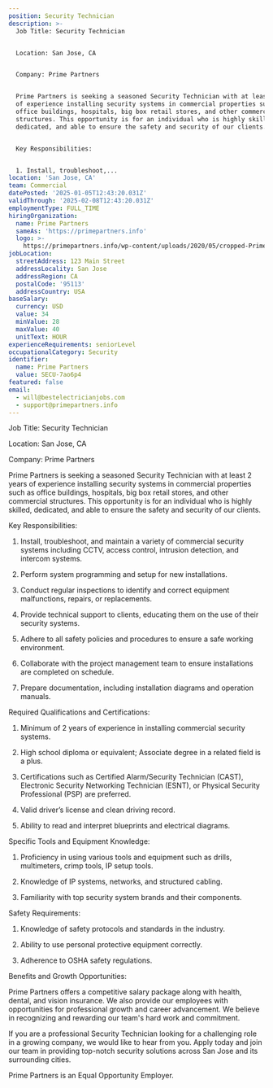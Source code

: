 ```yaml
---
position: Security Technician
description: >-
  Job Title: Security Technician


  Location: San Jose, CA


  Company: Prime Partners


  Prime Partners is seeking a seasoned Security Technician with at least 2 years
  of experience installing security systems in commercial properties such as
  office buildings, hospitals, big box retail stores, and other commercial
  structures. This opportunity is for an individual who is highly skilled,
  dedicated, and able to ensure the safety and security of our clients.


  Key Responsibilities:


  1. Install, troubleshoot,...
location: 'San Jose, CA'
team: Commercial
datePosted: '2025-01-05T12:43:20.031Z'
validThrough: '2025-02-08T12:43:20.031Z'
employmentType: FULL_TIME
hiringOrganization:
  name: Prime Partners
  sameAs: 'https://primepartners.info'
  logo: >-
    https://primepartners.info/wp-content/uploads/2020/05/cropped-Prime-Partners-Logo-NO-BG-1-1.png
jobLocation:
  streetAddress: 123 Main Street
  addressLocality: San Jose
  addressRegion: CA
  postalCode: '95113'
  addressCountry: USA
baseSalary:
  currency: USD
  value: 34
  minValue: 28
  maxValue: 40
  unitText: HOUR
experienceRequirements: seniorLevel
occupationalCategory: Security
identifier:
  name: Prime Partners
  value: SECU-7ao6p4
featured: false
email:
  - will@bestelectricianjobs.com
  - support@primepartners.info
---
```




Job Title: Security Technician

Location: San Jose, CA

Company: Prime Partners

Prime Partners is seeking a seasoned Security Technician with at least 2 years of experience installing security systems in commercial properties such as office buildings, hospitals, big box retail stores, and other commercial structures. This opportunity is for an individual who is highly skilled, dedicated, and able to ensure the safety and security of our clients.

Key Responsibilities:

1. Install, troubleshoot, and maintain a variety of commercial security systems including CCTV, access control, intrusion detection, and intercom systems.

2. Perform system programming and setup for new installations.

3. Conduct regular inspections to identify and correct equipment malfunctions, repairs, or replacements.

4. Provide technical support to clients, educating them on the use of their security systems.

5. Adhere to all safety policies and procedures to ensure a safe working environment.

6. Collaborate with the project management team to ensure installations are completed on schedule.

7. Prepare documentation, including installation diagrams and operation manuals.

Required Qualifications and Certifications:

1. Minimum of 2 years of experience in installing commercial security systems.

2. High school diploma or equivalent; Associate degree in a related field is a plus.

3. Certifications such as Certified Alarm/Security Technician (CAST), Electronic Security Networking Technician (ESNT), or Physical Security Professional (PSP) are preferred.

4. Valid driver’s license and clean driving record.

5. Ability to read and interpret blueprints and electrical diagrams.

Specific Tools and Equipment Knowledge:

1. Proficiency in using various tools and equipment such as drills, multimeters, crimp tools, IP setup tools.

2. Knowledge of IP systems, networks, and structured cabling.

3. Familiarity with top security system brands and their components.

Safety Requirements:

1. Knowledge of safety protocols and standards in the industry.

2. Ability to use personal protective equipment correctly.

3. Adherence to OSHA safety regulations.

Benefits and Growth Opportunities:

Prime Partners offers a competitive salary package along with health, dental, and vision insurance. We also provide our employees with opportunities for professional growth and career advancement. We believe in recognizing and rewarding our team's hard work and commitment.

If you are a professional Security Technician looking for a challenging role in a growing company, we would like to hear from you. Apply today and join our team in providing top-notch security solutions across San Jose and its surrounding cities. 

Prime Partners is an Equal Opportunity Employer.
